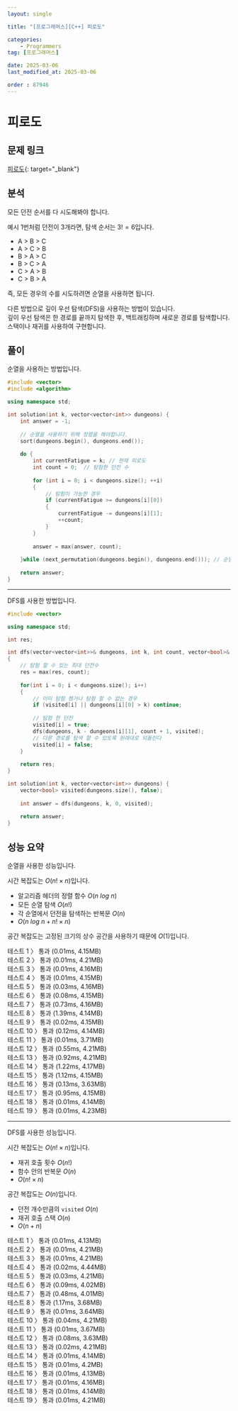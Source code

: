 ```yaml
---
layout: single

title: "[프로그래머스][C++] 피로도"

categories:
    - Programmers
tag: [프로그래머스]

date: 2025-03-06
last_modified_at: 2025-03-06

order : 87946
---
```


# 피로도

## 문제 링크

[피로도](https://school.programmers.co.kr/learn/courses/30/lessons/87946){: target="_blank"}

## 분석

모든 던전 순서를 다 시도해봐야 합니다.

예시 1번처럼 던전이 3개라면, 탐색 순서는 $3! = 6$입니다.

+ A > B > C
+ A > C > B
+ B > A > C
+ B > C > A
+ C > A > B
+ C > B > A

즉, 모든 경우의 수를 시도하려면 순열을 사용하면 됩니다.

다른 방법으로 깊이 우선 탐색(DFS)을 사용하는 방법이 있습니다.  
깊이 우선 탐색은 한 경로를 끝까지 탐색한 후, 백트래킹하며 새로운 경로를 탐색합니다.  
스택이나 재귀를 사용하여 구현합니다.

## 풀이

순열을 사용하는 방법입니다.

```cpp
#include <vector>
#include <algorithm>

using namespace std;

int solution(int k, vector<vector<int>> dungeons) {
    int answer = -1;
    
    // 순열을 사용하기 위해 정렬을 해야합니다.
    sort(dungeons.begin(), dungeons.end());
    
    do {
        int currentFatigue = k; // 현재 피로도
        int count = 0;  // 탐험한 던전 수
        
        for (int i = 0; i < dungeons.size(); ++i)
        {
            // 탐험이 가능한 경우
            if (currentFatigue >= dungeons[i][0])
            {
                currentFatigue -= dungeons[i][1];
                ++count;
            }
        }
        
        answer = max(answer, count);
        
    }while (next_permutation(dungeons.begin(), dungeons.end())); // 순열 생성
    
    return answer;
}
```

---

DFS를 사용한 방법입니다.

```cpp
#include <vector>

using namespace std;

int res;

int dfs(vector<vector<int>>& dungeons, int k, int count, vector<bool>& visited)
{
    // 탐험 할 수 있는 최대 던전수
    res = max(res, count);
    
    for(int i = 0; i < dungeons.size(); i++)
    {
        // 이미 탐험 했거나 탐험 할 수 없는 경우
        if (visited[i] || dungeons[i][0] > k) continue;
        
        // 탐험 한 던전
        visited[i] = true;
        dfs(dungeons, k - dungeons[i][1], count + 1, visited);
        // 다른 경로를 탐색 할 수 있도록 원래대로 되돌린다
        visited[i] = false;
    }
    
    return res; 
}

int solution(int k, vector<vector<int>> dungeons) {
    vector<bool> visited(dungeons.size(), false);
    
    int answer = dfs(dungeons, k, 0, visited);
    
    return answer;
}
```

## 성능 요약

순열을 사용한 성능입니다.

시간 복잡도는 $O(n! \times n)$입니다.

- 알고리즘 헤더의 정렬 함수 $O(n \ log \ n)$
- 모든 순열 탐색 $O(n!)$
- 각 순열에서 던전을 탐색하는 반복문 $O(n)$
- $O(n \ log \ n + n! \times n)$

공간 복잡도는 고정된 크기의 상수 공간을 사용하기 때문에 $O(1)$입니다.

테스트 1 〉 통과 (0.01ms, 4.15MB)  
테스트 2 〉 통과 (0.01ms, 4.21MB)  
테스트 3 〉 통과 (0.01ms, 4.16MB)  
테스트 4 〉 통과 (0.01ms, 4.15MB)  
테스트 5 〉 통과 (0.03ms, 4.16MB)  
테스트 6 〉 통과 (0.08ms, 4.15MB)  
테스트 7 〉 통과 (0.73ms, 4.16MB)  
테스트 8 〉 통과 (1.39ms, 4.14MB)  
테스트 9 〉 통과 (0.02ms, 4.15MB)  
테스트 10 〉 통과 (0.12ms, 4.14MB)  
테스트 11 〉 통과 (0.01ms, 3.71MB)  
테스트 12 〉 통과 (0.55ms, 4.21MB)  
테스트 13 〉 통과 (0.92ms, 4.21MB)  
테스트 14 〉 통과 (1.22ms, 4.17MB)  
테스트 15 〉 통과 (1.12ms, 4.15MB)  
테스트 16 〉 통과 (0.13ms, 3.63MB)  
테스트 17 〉 통과 (0.95ms, 4.15MB)  
테스트 18 〉 통과 (0.01ms, 4.14MB)  
테스트 19 〉 통과 (0.01ms, 4.23MB)  

---

DFS를 사용한 성능입니다.

시간 복잡도는 $O(n! \times n)$입니다.

- 재귀 호출 횟수 $O(n!)$
- 함수 안의 반복문 $O(n)$
- $O(n! \times n)$

공간 복잡도는 $O(n)$입니다.

- 던전 개수만큼의 `visited` $O(n)$
- 재귀 호출 스택 $O(n)$
- $O(n + n)$

테스트 1 〉 통과 (0.01ms, 4.13MB)  
테스트 2 〉 통과 (0.01ms, 4.21MB)  
테스트 3 〉 통과 (0.01ms, 4.21MB)  
테스트 4 〉 통과 (0.02ms, 4.44MB)  
테스트 5 〉 통과 (0.03ms, 4.21MB)  
테스트 6 〉 통과 (0.09ms, 4.02MB)  
테스트 7 〉 통과 (0.48ms, 4.01MB)  
테스트 8 〉 통과 (1.17ms, 3.68MB)  
테스트 9 〉 통과 (0.01ms, 3.64MB)  
테스트 10 〉 통과 (0.04ms, 4.21MB)  
테스트 11 〉 통과 (0.01ms, 3.67MB)  
테스트 12 〉 통과 (0.08ms, 3.63MB)  
테스트 13 〉 통과 (0.02ms, 4.21MB)  
테스트 14 〉 통과 (0.01ms, 4.14MB)  
테스트 15 〉 통과 (0.01ms, 4.2MB)  
테스트 16 〉 통과 (0.01ms, 4.13MB)  
테스트 17 〉 통과 (0.01ms, 4.16MB)  
테스트 18 〉 통과 (0.01ms, 4.14MB)  
테스트 19 〉 통과 (0.01ms, 4.21MB)  